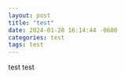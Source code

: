 ```yaml
---
layout: post
title: "test"
date: 2024-01-28 16:14:44 -0600
categories: test
tags: test
---
```


test test